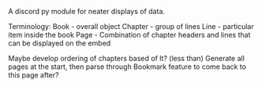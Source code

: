 
A discord py module for neater displays of data.

Terminology:
Book - overall object
Chapter - group of lines
Line - particular item inside the book
Page - Combination of chapter headers and lines that can be displayed on the embed

Maybe develop ordering of chapters based of lt? (less than)
Generate all pages at the start, then parse through
Bookmark feature to come back to this page after?